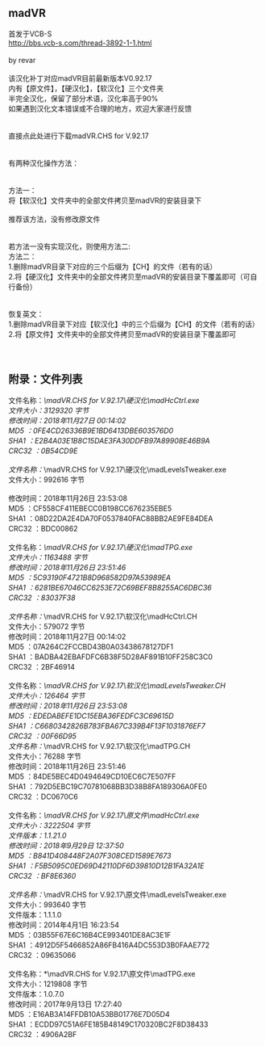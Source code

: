 madVR
--
首发于VCB-S<br>
http://bbs.vcb-s.com/thread-3892-1-1.html<br>
<br>
by revar<br>
<br>
该汉化补丁对应madVR目前最新版本V0.92.17<br>
内有【原文件】，【硬汉化】，【软汉化】三个文件夹<br>
半完全汉化，保留了部分术语，汉化率高于90%<br>
如果遇到汉化文本错误或不合理的地方，欢迎大家进行反馈<br>
<br>
<br>
直接点此处进行下载madVR.CHS for V.92.17<br>
<br>
<br>
有两种汉化操作方法：<br>
<br>
<br>
方法一：<br>
将【软汉化】文件夹中的全部文件拷贝至madVR的安装目录下<br>
<br>
推荐该方法，没有修改原文件<br>
<br>
<br>
若方法一没有实现汉化，则使用方法二:<br>
方法二：<br>
1.删除madVR目录下对应的三个后缀为【CH】的文件（若有的话）<br>
2.将【硬汉化】文件夹中的全部文件拷贝至madVR的安装目录下覆盖即可（可自行备份）<br>
<br>
<br>
恢复英文：<br>
1.删除madVR目录下对应【软汉化】中的三个后缀为【CH】的文件（若有的话）<br>
2.将【原文件】文件夹中的全部文件拷贝至madVR的安装目录下覆盖即可<br>
<br>
<br>

附录：文件列表<br>
--
文件名称：*\madVR.CHS for V.92.17\硬汉化\madHcCtrl.exe<br>
文件大小：3129320 字节<br>
修改时间：2018年11月27日 00:14:02<br>
MD5     ：0FE4CD26336B9E1BD6413DBE603576D0<br>
SHA1    ：E2B4A03E1B8C15DAE3FA30DDFB97A89908E46B9A<br>
CRC32   ：0B54CD9E<br>
<br>
文件名称：*\madVR.CHS for V.92.17\硬汉化\madLevelsTweaker.exe<br>
文件大小：992616 字节<br><br>
修改时间：2018年11月26日 23:53:08<br>
MD5     ：CF558CF411EBECC0B198CC676235EBE5<br>
SHA1    ：08D22DA2E4DA70F0537840FAC88BB2AE9FE84DEA<br>
CRC32   ：BDC00862<br>
<br>
文件名称：*\madVR.CHS for V.92.17\硬汉化\madTPG.exe<br>
文件大小：1163488 字节<br>
修改时间：2018年11月26日 23:51:46<br>
MD5     ：5C93190F4721B8D968582D97A53989EA<br>
SHA1    ：6281BE67046CC6253E72C69BEF8B8255AC6DBC36<br>
CRC32   ：83037F38<br>
<br>
文件名称：*\madVR.CHS for V.92.17\软汉化\madHcCtrl.CH<br>
文件大小：579072 字节<br>
修改时间：2018年11月27日 00:14:02<br>
MD5     ：07A264C2FCCBD43B0A03438678127DF1<br>
SHA1    ：BADBA42EBAFDFC6B38F5D28AF891B10FF258C3C0<br>
CRC32   ：2BF46914<br>
<br>
文件名称：*\madVR.CHS for V.92.17\软汉化\madLevelsTweaker.CH<br>
文件大小：126464 字节<br>
修改时间：2018年11月26日 23:53:08<br>
MD5     ：EDEDABEFE1DC15EBA36FEDFC3C69615D<br>
SHA1    ：C6680342826B783FBA67C339B4F13F1031876EF7<br>
CRC32   ：00F66D95<br>
文件名称：*\madVR.CHS for V.92.17\软汉化\madTPG.CH<br>
文件大小：76288 字节<br>
修改时间：2018年11月26日 23:51:46<br>
MD5     ：84DE5BEC4D0494649CD10EC6C7E507FF<br>
SHA1    ：792D5EBC19C70781068BB3D38B8FA189306A0FE0<br>
CRC32   ：DC0670C6<br>
<br>
文件名称：*\madVR.CHS for V.92.17\原文件\madHcCtrl.exe<br>
文件大小：3222504 字节<br>
文件版本：1.1.21.0<br>
修改时间：2018年9月29日 12:37:50<br>
MD5     ：B841D408448F2A07F308CED1589E7673<br>
SHA1    ：F5B5095C0ED69D42110DF6D39810D12B1FA32A1E<br>
CRC32   ：BF8E6360<br>
<br>
文件名称：*\madVR.CHS for V.92.17\原文件\madLevelsTweaker.exe<br>
文件大小：993640 字节<br>
文件版本：1.1.1.0<br>
修改时间：2014年4月1日 16:23:54<br>
MD5     ：03B55F67E6C16B4CE993401DE8AC3E1F<br>
SHA1    ：4912D5F5466852A86FB416A4DC553D3B0FAAE772<br>
CRC32   ：09635066<br>
<br>
文件名称：*\madVR.CHS for V.92.17\原文件\madTPG.exe<br>
文件大小：1219808 字节<br>
文件版本：1.0.7.0<br>
修改时间：2017年9月13日 17:27:40<br>
MD5     ：E16AB3A14FFDB10A53BB01776E7D05D4<br>
SHA1    ：ECDD97C51A6FE185B48149C170320BC2F8D38433<br>
CRC32   ：4906A2BF<br>
